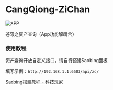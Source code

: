 # CangQiong-ZiChan

![APP](https://cdn.jsdelivr.net/gh/baifan97/CangQiongZiChan/cray_arrange.png)


苍穹之资产查询（App功能解耦合）

### 使用教程

资产查询开放自定义接口，请自行搭建Saobing面板

填写示例：`http://192.168.1.1:6503/api/zc/`

[Saobing搭建教程 - 科技玩家](https://www.kejiwanjia.com/jiaocheng/47074.html)


